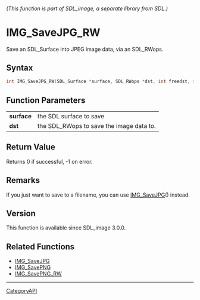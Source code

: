 ###### (This function is part of SDL_image, a separate library from SDL.)
# IMG_SaveJPG_RW

Save an SDL_Surface into JPEG image data, via an SDL_RWops.

## Syntax

```c
int IMG_SaveJPG_RW(SDL_Surface *surface, SDL_RWops *dst, int freedst, int quality);

```

## Function Parameters

|                 |                                          |
| --------------- | ---------------------------------------- |
| **surface**     | the SDL surface to save                  |
| **dst**         | the SDL_RWops to save the image data to. |

## Return Value

Returns 0 if successful, -1 on error.

## Remarks

If you just want to save to a filename, you can use
[IMG_SaveJPG](IMG_SaveJPG.md)() instead.

## Version

This function is available since SDL_image 3.0.0.

## Related Functions

* [IMG_SaveJPG](IMG_SaveJPG.md)
* [IMG_SavePNG](IMG_SavePNG.md)
* [IMG_SavePNG_RW](IMG_SavePNG_RW.md)

----
[CategoryAPI](CategoryAPI.md)
